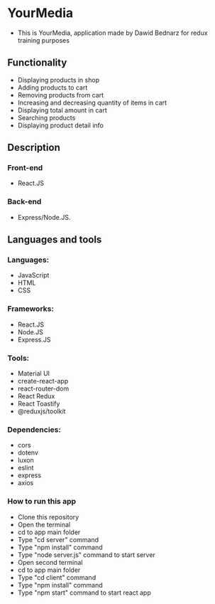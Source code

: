 # YourMedia

* This is YourMedia, application made by Dawid Bednarz for redux training purposes

## Functionality
* Displaying products in shop
* Adding products to cart
* Removing products from cart
* Increasing and decreasing quantity of items in cart
* Displaying total amount in cart
* Searching products
* Displaying product detail info

## Description

### Front-end
* React.JS
### Back-end 
* Express/Node.JS.
  
## Languages and tools

### Languages:
* JavaScript
* HTML
* CSS
### Frameworks:
* React.JS
* Node.JS
* Express.JS
  
### Tools:
* Material UI
* create-react-app
* react-router-dom
* React Redux
* React Toastify
* @reduxjs/toolkit
### Dependencies:
* cors
* dotenv
* luxon
* eslint
* express
* axios

### How to run this app

- Clone this repository
- Open the terminal
- cd to app main folder
- Type "cd server" command
- Type "npm install" command
- Type "node server.js" command to start server
- Open second terminal
- cd to app main folder
- Type "cd client" command
- Type "npm install" command
- Type "npm start" command to start react app



